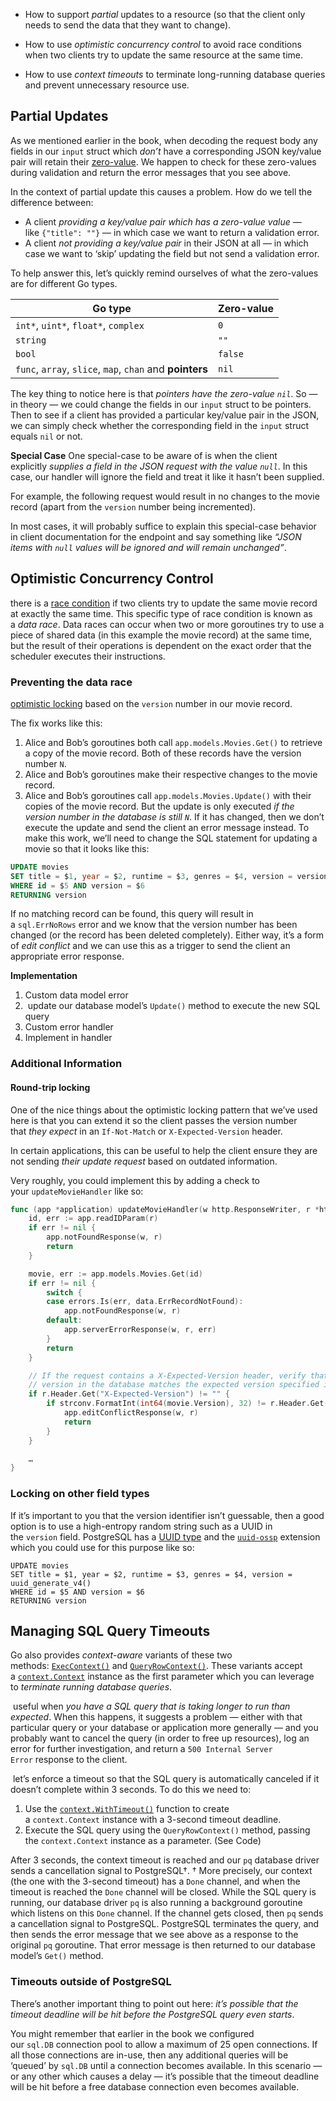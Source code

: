 - How to support _partial_ updates to a resource (so that the client only needs to send the data that they want to change).
    
- How to use _optimistic concurrency control_ to avoid race conditions when two clients try to update the same resource at the same time.
    
- How to use _context timeouts_ to terminate long-running database queries and prevent unnecessary resource use.

## Partial Updates

As we mentioned earlier in the book, when decoding the request body any fields in our `input` struct which _don’t_ have a corresponding JSON key/value pair will retain their [zero-value](https://golang.org/ref/spec#The_zero_value). We happen to check for these zero-values during validation and return the error messages that you see above.

In the context of partial update this causes a problem. How do we tell the difference between:

- A client _providing a key/value pair which has a zero-value value_ — like `{"title": ""}` — in which case we want to return a validation error.
- A client _not providing a key/value pair_ in their JSON at all — in which case we want to ‘skip’ updating the field but not send a validation error.

To help answer this, let’s quickly remind ourselves of what the zero-values are for different Go types.
<table>
<thead>
<tr>
<th>Go type</th>
<th>Zero-value</th>
</tr>
</thead>

<tbody>
<tr>
<td><code>int*</code>, <code>uint*</code>, <code>float*</code>, <code>complex</code></td>
<td><code>0</code></td>
</tr>

<tr>
<td><code>string</code></td>
<td><code>""</code></td>
</tr>

<tr>
<td><code>bool</code></td>
<td><code>false</code></td>
</tr>

<tr>
<td><code>func</code>, <code>array</code>, <code>slice</code>, <code>map</code>, <code>chan</code> and <strong>pointers</strong></td>
<td><code>nil</code></td>
</tr>
</tbody>
</table>

The key thing to notice here is that _pointers have the zero-value `nil`_.
So — in theory — we could change the fields in our `input` struct to be pointers. Then to see if a client has provided a particular key/value pair in the JSON, we can simply check whether the corresponding field in the `input` struct equals `nil` or not.

**Special Case**
One special-case to be aware of is when the client explicitly _supplies a field in the JSON request with the value `null`_. In this case, our handler will ignore the field and treat it like it hasn’t been supplied.

For example, the following request would result in no changes to the movie record (apart from the `version` number being incremented).

In most cases, it will probably suffice to explain this special-case behavior in client documentation for the endpoint and say something like _“JSON items with `null` values will be ignored and will remain unchanged”_.

## Optimistic Concurrency Control

there is a [race condition](https://stackoverflow.com/questions/34510/what-is-a-race-condition) if two clients try to update the same movie record at exactly the same time.
This specific type of race condition is known as a _data race_. Data races can occur when two or more goroutines try to use a piece of shared data (in this example the movie record) at the same time, but the result of their operations is dependent on the exact order that the scheduler executes their instructions.

### Preventing the data race
[optimistic locking](https://stackoverflow.com/questions/129329/optimistic-vs-pessimistic-locking/129397#129397) based on the `version` number in our movie record.

The fix works like this:

1. Alice and Bob’s goroutines both call `app.models.Movies.Get()` to retrieve a copy of the movie record. Both of these records have the version number `N`.
2. Alice and Bob’s goroutines make their respective changes to the movie record.
3. Alice and Bob’s goroutines call `app.models.Movies.Update()` with their copies of the movie record. But the update is only executed _if the version number in the database is still `N`_. If it has changed, then we don’t execute the update and send the client an error message instead.
To make this work, we’ll need to change the SQL statement for updating a movie so that it looks like this:
``` sql
UPDATE movies 
SET title = $1, year = $2, runtime = $3, genres = $4, version = version + 1
WHERE id = $5 AND version = $6
RETURNING version
```
If no matching record can be found, this query will result in a `sql.ErrNoRows` error and we know that the version number has been changed (or the record has been deleted completely). Either way, it’s a form of _edit conflict_ and we can use this as a trigger to send the client an appropriate error response.

**Implementation**
1. Custom data model error
2.  update our database model’s `Update()` method to execute the new SQL query
3. Custom error handler
4. Implement in handler

### Additional Information

#### Round-trip locking

One of the nice things about the optimistic locking pattern that we’ve used here is that you can extend it so the client passes the version number that _they expect_ in an `If-Not-Match` or `X-Expected-Version` header.

In certain applications, this can be useful to help the client ensure they are not sending _their update request_ based on outdated information.

Very roughly, you could implement this by adding a check to your `updateMovieHandler` like so:

``` GO
func (app *application) updateMovieHandler(w http.ResponseWriter, r *http.Request) {
    id, err := app.readIDParam(r)
    if err != nil {
        app.notFoundResponse(w, r)
        return
    }

    movie, err := app.models.Movies.Get(id)
    if err != nil {
        switch {
        case errors.Is(err, data.ErrRecordNotFound):
            app.notFoundResponse(w, r)
        default:
            app.serverErrorResponse(w, r, err)
        }
        return
    }

    // If the request contains a X-Expected-Version header, verify that the movie 
    // version in the database matches the expected version specified in the header.
    if r.Header.Get("X-Expected-Version") != "" {
        if strconv.FormatInt(int64(movie.Version), 32) != r.Header.Get("X-Expected-Version") {
            app.editConflictResponse(w, r)
            return
        }
    }

    …
}
```


### Locking on other field types
If it’s important to you that the version identifier isn’t guessable, then a good option is to use a high-entropy random string such as a UUID in the `version` field. PostgreSQL has a [UUID type](https://www.postgresql.org/docs/9.1/datatype-uuid.html) and the [`uuid-ossp`](https://www.postgresqltutorial.com/postgresql-uuid/) extension which you could use for this purpose like so:

```
UPDATE movies 
SET title = $1, year = $2, runtime = $3, genres = $4, version = uuid_generate_v4()
WHERE id = $5 AND version = $6
RETURNING version
```

## Managing SQL Query Timeouts

Go also provides _context-aware_ variants of these two methods: [`ExecContext()`](https://golang.org/pkg/database/sql/#DB.ExecContext) and [`QueryRowContext()`](https://golang.org/pkg/database/sql/#DB.QueryRowContext). These variants accept a [`context.Context`](https://golang.org/pkg/context/#Context) instance as the first parameter which you can leverage to _terminate running database queries_.

 useful when _you have a SQL query that is taking longer to run than expected_. When this happens, it suggests a problem — either with that particular query or your database or application more generally — and you probably want to cancel the query (in order to free up resources), log an error for further investigation, and return a `500 Internal Server Error` response to the client.

 let’s enforce a timeout so that the SQL query is automatically canceled if it doesn’t complete within 3 seconds.
To do this we need to:

1. Use the [`context.WithTimeout()`](https://golang.org/pkg/context/#WithTimeout) function to create a `context.Context` instance with a 3-second timeout deadline.
2. Execute the SQL query using the `QueryRowContext()` method, passing the `context.Context` instance as a parameter.
(See Code)

After 3 seconds, the context timeout is reached and our `pq` database driver sends a cancellation signal to PostgreSQL†.
† More precisely, our context (the one with the 3-second timeout) has a `Done` channel, and when the timeout is reached the `Done` channel will be closed. While the SQL query is running, our database driver `pq` is also running a background goroutine which listens on this `Done` channel. If the channel gets closed, then `pq` sends a cancellation signal to PostgreSQL. PostgreSQL terminates the query, and then sends the error message that we see above as a response to the original `pq` goroutine. That error message is then returned to our database model’s `Get()` method.

### Timeouts outside of PostgreSQL

There’s another important thing to point out here: _it’s possible that the timeout deadline will be hit before the PostgreSQL query even starts_.

You might remember that earlier in the book we configured our `sql.DB` connection pool to allow a maximum of 25 open connections. If all those connections are in-use, then any additional queries will be ‘queued’ by `sql.DB` until a connection becomes available. In this scenario — or any other which causes a delay — it’s possible that the timeout deadline will be hit before a free database connection even becomes available.